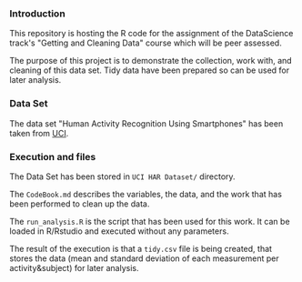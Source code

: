 
### Introduction

This repository is hosting the R code for the assignment of the DataScience track's "Getting and Cleaning Data" course which will be peer assessed.

The purpose of this project is to demonstrate the collection, work with, and cleaning of this data set. Tidy data have been prepared so can be used for later analysis.

### Data Set

The data set "Human Activity Recognition Using Smartphones" has been taken from [UCI](http://archive.ics.uci.edu/ml/datasets/Human+Activity+Recognition+Using+Smartphones).

### Execution and files

The Data Set has been stored in `UCI HAR Dataset/` directory.

The `CodeBook.md` describes the variables, the data, and the work that has been performed to clean up the data.

The `run_analysis.R` is the script that has been used for this work. It can be loaded in R/Rstudio and executed without any parameters.

The result of the execution is that a `tidy.csv` file is being created, that stores the data (mean and standard deviation of each measurement per activity&subject) for later analysis.
